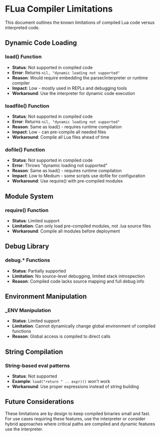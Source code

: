 # FLua Compiler Limitations

This document outlines the known limitations of compiled Lua code versus interpreted code.

## Dynamic Code Loading

### load() Function
- **Status**: Not supported in compiled code
- **Error**: Returns `nil, "dynamic loading not supported"`
- **Reason**: Would require embedding the parser/interpreter or runtime compiler
- **Impact**: Low - mostly used in REPLs and debugging tools
- **Workaround**: Use the interpreter for dynamic code execution

### loadfile() Function
- **Status**: Not supported in compiled code
- **Error**: Returns `nil, "dynamic loading not supported"`
- **Reason**: Same as load() - requires runtime compilation
- **Impact**: Low - can pre-compile all needed files
- **Workaround**: Compile all Lua files ahead of time

### dofile() Function
- **Status**: Not supported in compiled code
- **Error**: Throws "dynamic loading not supported"
- **Reason**: Same as load() - requires runtime compilation
- **Impact**: Low to Medium - some scripts use dofile for configuration
- **Workaround**: Use require() with pre-compiled modules

## Module System

### require() Function
- **Status**: Limited support
- **Limitation**: Can only load pre-compiled modules, not .lua source files
- **Workaround**: Compile all modules before deployment

## Debug Library

### debug.* Functions
- **Status**: Partially supported
- **Limitation**: No source-level debugging, limited stack introspection
- **Reason**: Compiled code lacks source mapping and full debug info

## Environment Manipulation

### _ENV Manipulation
- **Status**: Limited support
- **Limitation**: Cannot dynamically change global environment of compiled functions
- **Reason**: Global access is compiled to direct calls

## String Compilation

### String-based eval patterns
- **Status**: Not supported
- **Example**: `load("return " .. expr)()` won't work
- **Workaround**: Use proper expressions instead of string building

## Future Considerations

These limitations are by design to keep compiled binaries small and fast. For use cases requiring these features, use the interpreter or consider hybrid approaches where critical paths are compiled and dynamic features use the interpreter.